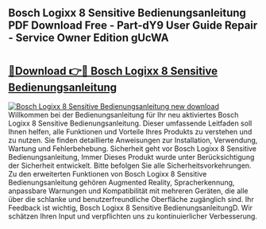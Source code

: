 ## Bosch Logixx 8 Sensitive Bedienungsanleitung PDF Download Free - Part-dY9 User Guide Repair - Service Owner Edition gUcWA

# <h2><a href="http://df4i6l.blite.top/?on=Bosch+Logixx+8+Sensitive+Bedienungsanleitung">🔗Download 👉🔴 Bosch Logixx 8 Sensitive Bedienungsanleitung</a></h2>

[![Bosch Logixx 8 Sensitive Bedienungsanleitung new download](https://i.imgur.com/lujVjoI.png)](http://df4i6l.blite.top/?on=Bosch+Logixx+8+Sensitive+Bedienungsanleitung)
Willkommen bei der Bedienungsanleitung für Ihr neu aktiviertes Bosch Logixx 8 Sensitive Bedienungsanleitung. Dieser umfassende Leitfaden soll Ihnen helfen, alle Funktionen und Vorteile Ihres Produkts zu verstehen und zu nutzen. Sie finden detaillierte Anweisungen zur Installation, Verwendung, Wartung und Fehlerbehebung. Sicherheit geht vor Bosch Logixx 8 Sensitive Bedienungsanleitung, Immer Dieses Produkt wurde unter Berücksichtigung der Sicherheit entwickelt. Bitte befolgen Sie alle Sicherheitsvorkehrungen. Zu den erweiterten Funktionen von Bosch Logixx 8 Sensitive Bedienungsanleitung gehören Augmented Reality, Spracherkennung, anpassbare Warnungen und Kompatibilität mit mehreren Geräten, die alle über die schlanke und benutzerfreundliche Oberfläche zugänglich sind. Ihr Feedback ist wichtig, Bosch Logixx 8 Sensitive BedienungsanleitungD. Wir schätzen Ihren Input und verpflichten uns zu kontinuierlicher Verbesserung.
